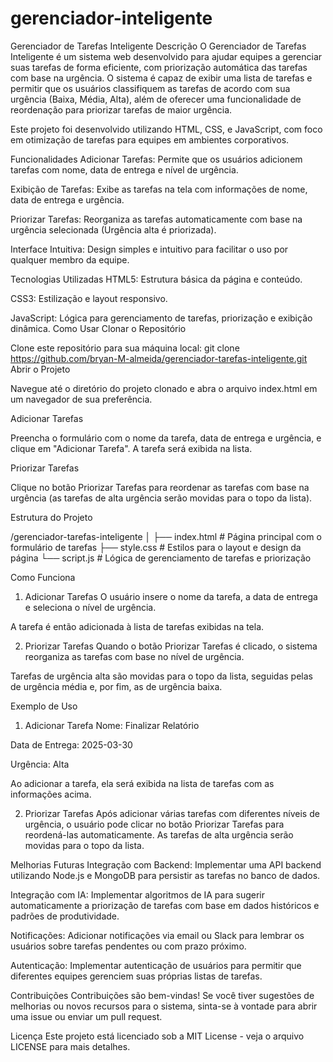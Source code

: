# gerenciador-inteligente
Gerenciador de Tarefas Inteligente
Descrição
O Gerenciador de Tarefas Inteligente é um sistema web desenvolvido para ajudar equipes a gerenciar suas tarefas de forma eficiente, com priorização automática das tarefas com base na urgência. O sistema é capaz de exibir uma lista de tarefas e permitir que os usuários classifiquem as tarefas de acordo com sua urgência (Baixa, Média, Alta), além de oferecer uma funcionalidade de reordenação para priorizar tarefas de maior urgência.

Este projeto foi desenvolvido utilizando HTML, CSS, e JavaScript, com foco em otimização de tarefas para equipes em ambientes corporativos.

Funcionalidades
Adicionar Tarefas: Permite que os usuários adicionem tarefas com nome, data de entrega e nível de urgência.

Exibição de Tarefas: Exibe as tarefas na tela com informações de nome, data de entrega e urgência.

Priorizar Tarefas: Reorganiza as tarefas automaticamente com base na urgência selecionada (Urgência alta é priorizada).

Interface Intuitiva: Design simples e intuitivo para facilitar o uso por qualquer membro da equipe.

Tecnologias Utilizadas
HTML5: Estrutura básica da página e conteúdo.

CSS3: Estilização e layout responsivo.

JavaScript: Lógica para gerenciamento de tarefas, priorização e exibição dinâmica.
Como Usar
Clonar o Repositório

Clone este repositório para sua máquina local:
git clone https://github.com/bryan-M-almeida/gerenciador-tarefas-inteligente.git
Abrir o Projeto

Navegue até o diretório do projeto clonado e abra o arquivo index.html em um navegador de sua preferência.

Adicionar Tarefas

Preencha o formulário com o nome da tarefa, data de entrega e urgência, e clique em "Adicionar Tarefa". A tarefa será exibida na lista.

Priorizar Tarefas

Clique no botão Priorizar Tarefas para reordenar as tarefas com base na urgência (as tarefas de alta urgência serão movidas para o topo da lista).

Estrutura do Projeto

/gerenciador-tarefas-inteligente
│
├── index.html           # Página principal com o formulário de tarefas
├── style.css            # Estilos para o layout e design da página
└── script.js            # Lógica de gerenciamento de tarefas e priorização

Como Funciona
1. Adicionar Tarefas
O usuário insere o nome da tarefa, a data de entrega e seleciona o nível de urgência.

A tarefa é então adicionada à lista de tarefas exibidas na tela.

2. Priorizar Tarefas
Quando o botão Priorizar Tarefas é clicado, o sistema reorganiza as tarefas com base no nível de urgência.

Tarefas de urgência alta são movidas para o topo da lista, seguidas pelas de urgência média e, por fim, as de urgência baixa.

Exemplo de Uso
1. Adicionar Tarefa
Nome: Finalizar Relatório

Data de Entrega: 2025-03-30

Urgência: Alta

Ao adicionar a tarefa, ela será exibida na lista de tarefas com as informações acima.

2. Priorizar Tarefas
Após adicionar várias tarefas com diferentes níveis de urgência, o usuário pode clicar no botão Priorizar Tarefas para reordená-las automaticamente. As tarefas de alta urgência serão movidas para o topo da lista.

Melhorias Futuras
Integração com Backend: Implementar uma API backend utilizando Node.js e MongoDB para persistir as tarefas no banco de dados.

Integração com IA: Implementar algoritmos de IA para sugerir automaticamente a priorização de tarefas com base em dados históricos e padrões de produtividade.

Notificações: Adicionar notificações via email ou Slack para lembrar os usuários sobre tarefas pendentes ou com prazo próximo.

Autenticação: Implementar autenticação de usuários para permitir que diferentes equipes gerenciem suas próprias listas de tarefas.

Contribuições
Contribuições são bem-vindas! Se você tiver sugestões de melhorias ou novos recursos para o sistema, sinta-se à vontade para abrir uma issue ou enviar um pull request.

Licença
Este projeto está licenciado sob a MIT License - veja o arquivo LICENSE para mais detalhes.
